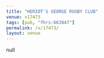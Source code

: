 ```yaml
---
title: "HERIOT'S GEORGE RUGBY CLUB"
venue: v17473
tags: [pub, "fhrs:663847"]
permalink: /v/17473/
layout: venue
---
```

null